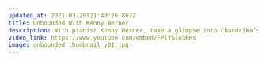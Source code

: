 ```yaml
---
updated_at: 2021-03-29T21:40:26.867Z
title: Unbounded With Kenny Werner
description: With pianist Kenny Werner, take a glimpse into Chandrika’s creative process.
video_link: https://www.youtube.com/embed/FPlYSIe3RHs
image: unbounded_thumbnail_v01.jpg
---
```

